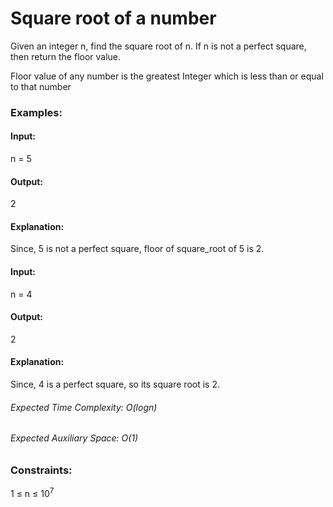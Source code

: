 # Square root of a number
Given an integer n, find the square root of n. If n is not a perfect square, then return the floor value.

Floor value of any number is the greatest Integer which is less than or equal to that number

### Examples:
#### Input:
n = 5
#### Output:
2
#### Explanation:
Since, 5 is not a perfect square, floor of square_root of 5 is 2.

#### Input: 
n = 4
#### Output:
2
#### Explanation: 
Since, 4 is a perfect square, so its square root is 2.

###### Expected Time Complexity: O(logn)
###### Expected Auxiliary Space: O(1)

### Constraints:
1 ≤ n ≤ $`10^7`$

